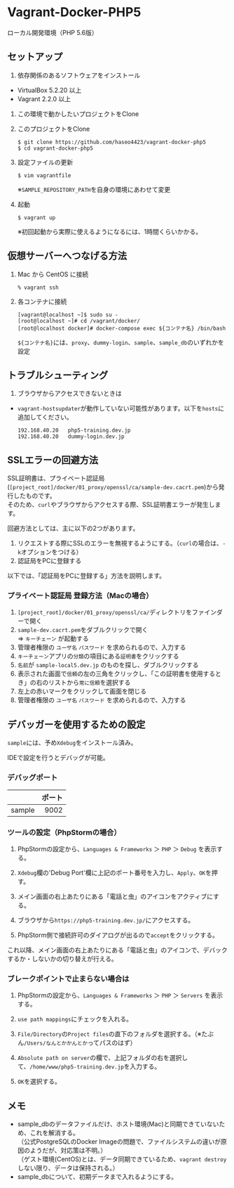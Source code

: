 # Vagrant-Docker-PHP5
ローカル開発環境（PHP 5.6版）

## セットアップ
1. 依存関係のあるソフトウェアをインストール
  * VirtualBox 5.2.20 以上
  * Vagrant 2.2.0 以上

1. この環境で動かしたいプロジェクトをClone

1. このプロジェクトをClone
    ```console
    $ git clone https://github.com/haseo4423/vagrant-docker-php5
    $ cd vagrant-docker-php5
    ```

1. 設定ファイルの更新
    ```console
    $ vim vagrantfile
    ```
    ※`SAMPLE_REPOSITORY_PATH`を自身の環境にあわせて変更

1. 起動
    ```console
    $ vagrant up
    ```
    ※初回起動から実際に使えるようになるには、1時間くらいかかる。


## 仮想サーバーへつなげる方法
1. Mac から CentOS に接続
    ```console
    % vagrant ssh
    ```

1. 各コンテナに接続
    ```console
    [vagrant@localhost ~]$ sudo su -
    [root@localhost ~]# cd /vagrant/docker/
    [root@localhost docker]# docker-compose exec ${コンテナ名} /bin/bash
    ```
    `${コンテナ名}`には、`proxy`、`dummy-login`、`sample`、`sample_db`のいずれかを設定

## トラブルシューティング

1. ブラウザからアクセスできないときは
  * `vagrant-hostsupdater`が動作していない可能性があります。以下を`hosts`に追加してください。
    ```text
    192.168.40.20	php5-training.dev.jp
    192.168.40.20	dummy-login.dev.jp
    ```

## SSLエラーの回避方法
SSL証明書は、プライベート認証局(`[project_root]/docker/01_proxy/openssl/ca/sample-dev.cacrt.pem`)から発行したものです。  
そのため、`curl`やブラウザからアクセスする際、SSL証明書エラーが発生します。

回避方法としては、主に以下の2つがあります。
1. リクエストする際にSSLのエラーを無視するようにする。（`curl`の場合は、`-k`オプションをつける）
1. 認証局をPCに登録する

以下では、「認証局をPCに登録する」方法を説明します。

### プライベート認証局 登録方法（Macの場合）
1. `[project_root]/docker/01_proxy/openssl/ca/`ディレクトリをファインダーで開く
1. `sample-dev.cacrt.pem`をダブルクリックで開く  
    ⇒ `キーチェーン` が起動する
1. 管理者権限の `ユーザ名` `パスワード` を求められるので、入力する
1. `キーチェーン`アプリの`分類`の項目にある`証明書`をクリックする
1. `名前`が `sample-local5.dev.jp` のものを探し、ダブルクリックする
1. 表示された画面で`信頼`の左の三角をクリックし、「この証明書を使用するとき」の右のリストから`常に信頼`を選択する
1. 左上の赤いマークをクリックして画面を閉じる
1. 管理者権限の `ユーザ名` `パスワード` を求められるので、入力する

## デバッガーを使用するための設定
`sample`には、予め`Xdebug`をインストール済み。

IDEで設定を行うとデバッグが可能。

### デバッグポート
|  | ポート|
|:--|--:|
|sample|9002|

### ツールの設定（PhpStormの場合）
1. PhpStormの設定から、`Languages & Frameworks` ＞ `PHP` ＞ `Debug` を表示する。

1. `Xdebug`欄の'Debug Port'欄に上記のポート番号を入力し、`Apply`、`OK`を押す。

1. メイン画面の右上あたりにある「電話と虫」のアイコンをアクティブにする。

1. ブラウザから`https://php5-training.dev.jp/`にアクセスする。

1. PhpStorm側で接続許可のダイアログが出るので`accept`をクリックする。

これ以降、メイン画面の右上あたりにある「電話と虫」のアイコンで、デバックするか・しないかの切り替えが行える。

### ブレークポイントで止まらない場合は
1. PhpStormの設定から、`Languages & Frameworks` ＞ `PHP` ＞ `Servers` を表示する。

1. `use path mappings`にチェックを入れる。

1. `File/Directory`の`Project files`の直下のフォルダを選択する。（※たぶん`/Users/なんとかかんとか`ってパスのはず）

1. `Absolute path on server`の欄で、上記フォルダの右を選択して、`/home/www/php5-training.dev.jp`を入力する。

1. `OK`を選択する。


## メモ
* sample_dbのデータファイルだけ、ホスト環境(Mac)と同期できていないため、これを解消する。  
  （公式PostgreSQLのDocker Imageの問題で、ファイルシステムの違いが原因のようだが、対応策は不明。）  
  （ゲスト環境(CentOS)とは、データ同期できているため、`vagrant destroy`しない限り、データは保持される。）
* sample_dbについて、初期データまで入れるようにする。
  